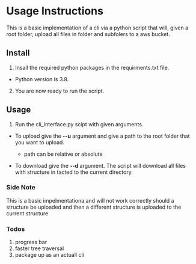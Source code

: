 # Usage Instructions

This is a basic implementation of a cli via a python script that will, given a root folder, upload all files in folder and subfolers to a aws bucket.

## Install

1. Insall the required python packages in the requirments.txt file.
  * Python version is 3.8.
2. You are now ready to run the script.

## Usage

1. Run the cli_interface.py scipt with given arguments.
  * To upload give the __--u__ argument and give a path to the root folder that you want to upload.
    * path can be relative or absolute

  * To download give the __--d__ argument. The script will download all files with structure in tacted to the current directory.

### Side Note
  This is a basic impelmentationa and will not work correctly should a structure be uploaded and then a different structure is uploaded to the current structure


### Todos
  1. progress bar
  2. faster tree traversal
  3. package up as an actuall cli
